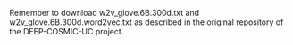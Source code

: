 Remember to download w2v_glove.6B.300d.txt and w2v_glove.6B.300d.word2vec.txt as described in the original repository of the DEEP-COSMIC-UC project.
